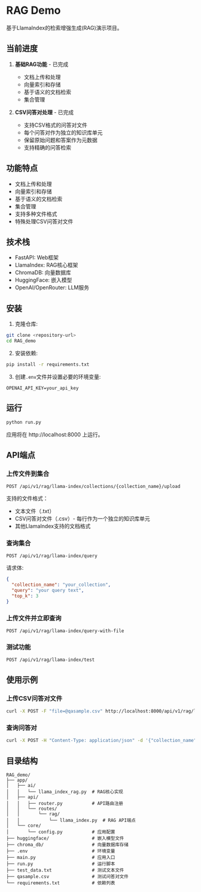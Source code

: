# RAG Demo

基于LlamaIndex的检索增强生成(RAG)演示项目。

## 当前进度

1. **基础RAG功能** - 已完成
   - 文档上传和处理
   - 向量索引和存储
   - 基于语义的文档检索
   - 集合管理

2. **CSV问答对处理** - 已完成
   - 支持CSV格式的问答对文件
   - 每个问答对作为独立的知识库单元
   - 保留原始问题和答案作为元数据
   - 支持精确的问答检索

## 功能特点

- 文档上传和处理
- 向量索引和存储
- 基于语义的文档检索
- 集合管理
- 支持多种文件格式
- 特殊处理CSV问答对文件

## 技术栈

- FastAPI: Web框架
- LlamaIndex: RAG核心框架
- ChromaDB: 向量数据库
- HuggingFace: 嵌入模型
- OpenAI/OpenRouter: LLM服务

## 安装

1. 克隆仓库:

```bash
git clone <repository-url>
cd RAG_demo
```

2. 安装依赖:

```bash
pip install -r requirements.txt
```

3. 创建`.env`文件并设置必要的环境变量:

```
OPENAI_API_KEY=your_api_key
```

## 运行

```bash
python run.py
```

应用将在 http://localhost:8000 上运行。

## API端点

### 上传文件到集合

```
POST /api/v1/rag/llama-index/collections/{collection_name}/upload
```

支持的文件格式：
- 文本文件（.txt）
- CSV问答对文件（.csv）- 每行作为一个独立的知识库单元
- 其他LlamaIndex支持的文档格式

### 查询集合

```
POST /api/v1/rag/llama-index/query
```

请求体:
```json
{
  "collection_name": "your_collection",
  "query": "your query text",
  "top_k": 3
}
```

### 上传文件并立即查询

```
POST /api/v1/rag/llama-index/query-with-file
```

### 测试功能

```
POST /api/v1/rag/llama-index/test
```

## 使用示例

### 上传CSV问答对文件

```bash
curl -X POST -F "file=@qasample.csv" http://localhost:8000/api/v1/rag/llama-index/collections/qa_collection/upload
```

### 查询问答对

```bash
curl -X POST -H "Content-Type: application/json" -d '{"collection_name": "qa_collection", "query": "Can cats eat chocolate?", "top_k": 3}' http://localhost:8000/api/v1/rag/llama-index/query
```

## 目录结构

```
RAG_demo/
├── app/
│   ├── ai/
│   │   └── llama_index_rag.py  # RAG核心实现
│   ├── api/
│   │   ├── router.py           # API路由注册
│   │   └── routes/
│   │       └── rag/
│   │           └── llama_index.py  # RAG API端点
│   └── core/
│       └── config.py           # 应用配置
├── huggingface/                # 嵌入模型文件
├── chroma_db/                  # 向量数据库存储
├── .env                        # 环境变量
├── main.py                     # 应用入口
├── run.py                      # 运行脚本
├── test_data.txt               # 测试文本文件
├── qasample.csv                # 测试问答对文件
└── requirements.txt            # 依赖列表
```
